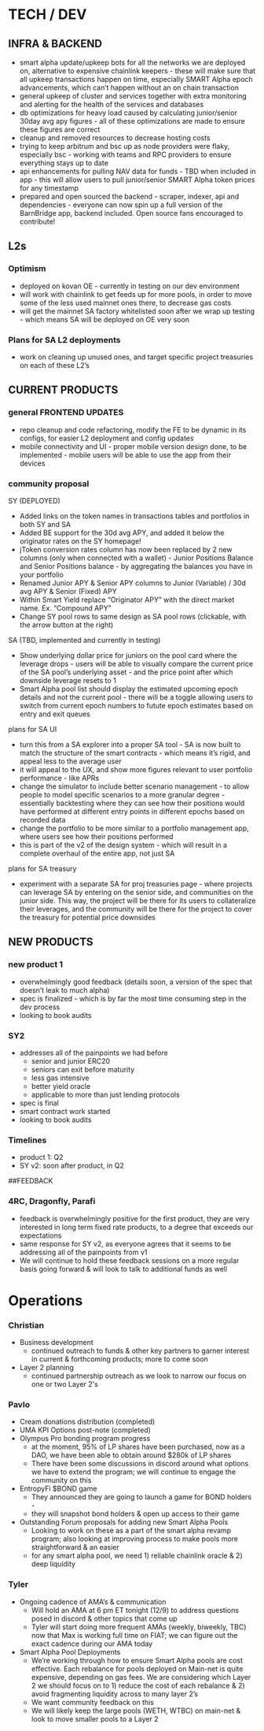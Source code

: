 # TECH / DEV


## INFRA & BACKEND


- smart alpha update/upkeep bots for all the networks we are deployed on, alternative to expensive chainlink keepers - these will make sure that all upkeep transactions happen on time, especially SMART Alpha epoch advancements, which can’t happen without an on chain transaction
- general upkeep of cluster and services together with extra monitoring and alerting for the health of the services and databases
- db optimizations for heavy load caused by calculating junior/senior 30day avg apy figures - all of these optimizations are made to ensure these figures are correct
- cleanup and removed resources to decrease hosting costs
- trying to keep arbitrum and bsc up as node providers were flaky, especially bsc - working with teams and RPC providers to ensure everything stays up to date
- api enhancements for pulling NAV data for funds - TBD when included in app - this will allow users to pull junior/senior SMART Alpha token prices for any timestamp
- prepared and open sourced the backend - scraper, indexer, api and dependencies - everyone can now spin up a full version of the BarnBridge app, backend included. Open source fans encouraged to contribute!

## L2s


### Optimism
- deployed on kovan OE - currently in testing on our dev environment
- will work with chainlink to get feeds up for more pools, in order to move some of the less used mainnet ones there, to decrease gas costs
- will get the mainnet SA factory whitelisted soon after we wrap up testing - which means SA will be deployed on OE very soon

### Plans for SA L2 deployments
- work on cleaning up unused ones, and target specific project treasuries on each of these L2’s

## CURRENT PRODUCTS

### general FRONTEND UPDATES
- repo cleanup and code refactoring, modify the FE to be dynamic in its configs, for easier L2 deployment and config updates
- mobile connectivity and UI - proper mobile version design done, to be implemented - mobile users will be able to use the app from their devices

### community proposal

SY (DEPLOYED)
- Added links on the token names in transactions tables and portfolios in both SY and SA
- Added BE support for the 30d avg APY, and added it below the originator rates on the SY homepage!
- jToken conversion rates column has now been replaced by 2 new columns (only when connected with a wallet) - Junior Positions Balance and Senior Positions balance - by aggregating the balances you have in your portfolio
- Renamed Junior APY & Senior APY columns to Junior (Variable) / 30d avg APY & Senior (Fixed) APY
- Within Smart Yield replace “Originator APY” with the direct market name. Ex. “Compound APY”
- Change SY pool rows to same design as SA pool rows (clickable, with the arrow button at the right)

SA (TBD, implemented and currently in testing)
- Show underlying dollar price for juniors on the pool card where the leverage drops - users will be able to visually compare the current price of the SA pool’s underlying asset - and the price point after which downside leverage resets to 1
- Smart Alpha pool list should display the estimated upcoming epoch details and not the current pool - there will be a toggle allowing users to switch from current epoch numbers to futute epoch estimates based on entry and exit queues

plans for SA UI
- turn this from a SA explorer into a proper SA tool - SA is now built to match the structure of the smart contracts - which means it’s rigid, and appeal less to the average user
- it will appeal to the UX, and show more figures relevant to user portfolio performance - like APRs
- change the simulator to include better scenario management - to allow people to model specific scenarios to a more granular degree - essentially backtesting where they can see how their positions would have performed at different entry points in different epochs based on recorded data
- change the portfolio to be more similar to a portfolio management app, where users see how their positions performed
- this is part of the v2 of the design system - which will result in a complete overhaul of the entire app, not just SA

plans for SA treasury
- experiment with a separate SA for proj treasuries page - where projects can leverage SA by entering on the senior side, and communities on the junior side. This way, the project will be there for its users to collateralize their leverages, and the community will be there for the project to cover the treasury for potential price downsides

## NEW PRODUCTS


### new product 1
- overwhelmingly good feedback (details soon, a version of the spec that doesn’t leak to much alpha)
- spec is finalized - which is by far the most time consuming step in the dev process
- looking to book audits

### SY2

- addresses all of the painpoints we had before
    - senior and junior ERC20
    - seniors can exit before maturity
    - less gas intensive
    - better yield oracle
    - applicable to more than just lending protocols
- spec is final
- smart contract work started
- looking to book audits

### Timelines
- product 1: Q2
- SY v2: soon after product, in Q2 

##FEEDBACK


### 4RC, Dragonfly, Parafi
- feedback is overwhelmingly positive for the first product, they are very interested in long term fixed rate products, to a degree that exceeds our expectations
- same response for SY v2, as everyone agrees that it seems to be addressing all of the painpoints from v1
- We will continue to hold these feedback sessions on a more regular basis going forward & will look to talk to additional funds as well

# Operations


### Christian
- Business development
    - continued outreach to funds & other key partners to garner interest in current & forthcoming products; more to come soon
- Layer 2 planning
    - continued partnership outreach as we look to narrow our focus on one or two Layer 2's
### Pavlo
- Cream donations distribution (completed)
- UMA KPI Options post-note (completed)
- Olympus Pro bonding program progress
    - at the moment, 95% of LP shares have been purchased, now as a DAO, we have been able to obtain around $280k of LP shares
    - There have been some discussions in discord around what options we have to extend the program; we will continue to engage the community on this
- EntropyFi $BOND game
    - They announced they are going to launch a game for BOND holders -
    - they will snapshot bond holders & open up access to their game
- Outstanding Forum proposals for adding new Smart Alpha Pools
    - Looking to work on these as a part of the smart alpha revamp program; also looking at improving process to make pools more straightforward & an easier
    - for any smart alpha pool, we need 1) reliable chainlink oracle & 2) deep liquidity

### Tyler


- Ongoing cadence of AMA’s & communication
    - Will hold an AMA at 6 pm ET tonight (12/9) to address questions posed in discord & other topics that come up
    - Tyler will start doing more frequent AMAs (weekly, biweekly, TBC) now that Max is working full time on FIAT; we can figure out the exact cadence during our AMA today
- Smart Alpha Pool Deployments
    - We’re working through how to ensure Smart Alpha pools are cost effective. Each rebalance for pools deployed on Main-net is quite expensive, depending on gas fees. We are considering which Layer 2 we should focus on to 1) reduce the cost of each rebalance & 2) avoid fragmenting liquidity across to many layer 2’s
    - We want community feedback on this
    - We will likely keep the large pools (WETH, WTBC) on main-net & look to move smaller pools to a Layer 2



